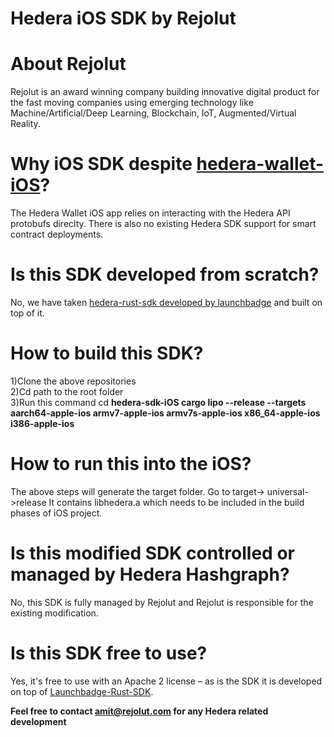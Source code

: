 # Hedera iOS SDK by Rejolut

# About Rejolut

Rejolut is an award winning company building innovative digital product for the fast moving companies using emerging technology like Machine/Artificial/Deep Learning, Blockchain, IoT, Augmented/Virtual Reality.

# Why iOS SDK despite [hedera-wallet-iOS](https://github.com/hashgraph/hedera-wallet-ios)?

The Hedera Wallet iOS app relies on interacting with the Hedera API protobufs direclty. There is also no existing Hedera SDK support for smart contract deployments.

# Is this SDK developed from scratch?

No, we have taken [hedera-rust-sdk developed by launchbadge](https://github.com/launchbadge/hedera-sdk-rust) and built on top of it.

# How to build this SDK?
1)Clone the above repositories<br>
2)Cd path to the root folder<br> 
3)Run this command cd <b>hedera-sdk-iOS cargo lipo --release --targets aarch64-apple-ios armv7-apple-ios armv7s-apple-ios x86_64-apple-ios i386-apple-ios</b>

# How to run this into the iOS?
The above steps will generate the target folder. Go to target-> universal->release
It contains libhedera.a which needs to be included in the build phases of iOS project.

# Is this modified SDK controlled or managed by Hedera Hashgraph?
No, this SDK is fully managed by Rejolut and Rejolut is responsible for the existing modification.

# Is this SDK free to use?
Yes, it's free to use with an Apache 2 license – as is the SDK it is developed on top of [Launchbadge-Rust-SDK](https://github.com/launchbadge/hedera-sdk-rust).

<b>Feel free to contact amit@rejolut.com for any Hedera related development</b>


